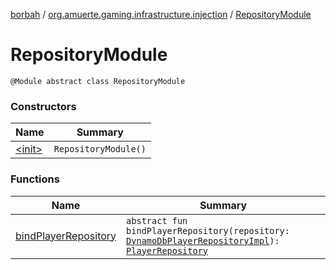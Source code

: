 [borbah](../../index.md) / [org.amuerte.gaming.infrastructure.injection](../index.md) / [RepositoryModule](./index.md)

# RepositoryModule

`@Module abstract class RepositoryModule`

### Constructors

| Name | Summary |
|---|---|
| [&lt;init&gt;](-init-.md) | `RepositoryModule()` |

### Functions

| Name | Summary |
|---|---|
| [bindPlayerRepository](bind-player-repository.md) | `abstract fun bindPlayerRepository(repository: `[`DynamoDbPlayerRepositoryImpl`](../../org.amuerte.gaming.infrastructure.repository/-dynamo-db-player-repository-impl/index.md)`): `[`PlayerRepository`](../../org.amuerte.gaming.domain/-player-repository/index.md) |
